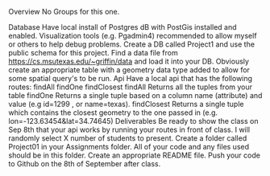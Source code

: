 Overview
No Groups for this one.

Database
Have local install of Postgres dB with PostGis installed and enabled.
Visualization tools (e.g. Pgadmin4) recommended to allow myself or others to help debug problems.
Create a DB called Project1 and use the public schema for this project.
Find a data file from https://cs.msutexas.edu/~griffin/data and load it into your DB. Obviously create an appropriate table with a geometry data type added to allow for some spatial query's to be run.
Api
Have a local api that has the following routes:
findAll
findOne
findClosest
findAll
Returns all the tuples from your table
findOne
Returns a single tuple based on a column name (attribute) and value (e.g id=1299 , or name=texas).
findClosest
Returns a single tuple which contains the closest geometry to the one passed in (e.g. lon=-123.63454&lat=34.74645)
Deliverables
Be ready to show the class on Sep 8th that your api works by running your routes in front of class. I will randomly select X number of students to present.
Create a folder called Project01 in your Assignments folder.
All of your code and any files used should be in this folder.
Create an appropriate README file.
Push your code to Github on the 8th of September after class.
